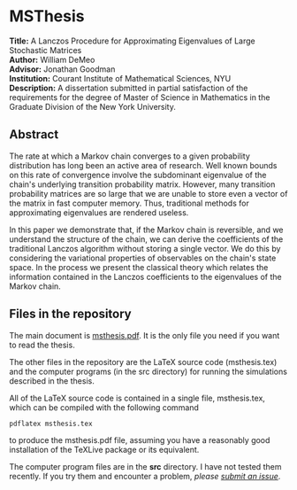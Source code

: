 MSThesis
========

**Title:** A Lanczos Procedure for Approximating Eigenvalues of Large Stochastic Matrices<br/>
**Author:** William DeMeo<br/>
**Advisor:** Jonathan Goodman<br/>
**Institution:** Courant Institute of Mathematical Sciences, NYU<br/>
**Description:** A dissertation submitted in partial satisfaction of the requirements for the degree of
Master of Science in Mathematics in the Graduate Division of the New York University.

Abstract
--------
The rate at which a Markov chain converges to a given probability distribution
has long been an active area of research. Well known bounds on this rate of
convergence involve the subdominant eigenvalue of the chain's underlying
transition probability matrix. However, many transition probability matrices are
so large that we are unable to store even a vector of the matrix in fast
computer memory. Thus, traditional methods for approximating eigenvalues are
rendered useless. 

In this paper we demonstrate that, if the Markov chain is reversible, and we
understand the structure of the chain, we can derive the coefficients of the
traditional Lanczos algorithm without storing a single vector. We do this by
considering the variational properties of observables on the chain's state
space. In the process we present the classical theory which relates the
information contained in the Lanczos coefficients to the eigenvalues of the
Markov chain. 

Files in the repository
-----------------------
The main document is [msthesis.pdf](https://github.com/williamdemeo/MSThesis/raw/master/msthesis.pdf).  It is the only file you need if you want to read the thesis.  

The other files in the repository are the LaTeX source code (msthesis.tex) and the computer programs (in the src directory) for running the simulations described in the thesis.

All of the LaTeX source code is contained in a single file, msthesis.tex, which can be compiled with the following command

    pdflatex msthesis.tex
    
to produce the msthesis.pdf file, assuming you have a reasonably good installation of the TeXLive package or its equivalent. 

The computer program files are in the **src** directory.  I have not tested them recently.  If you try them and encounter a problem, *please [submit an issue](https://github.com/williamdemeo/MSThesis/issues)*.
